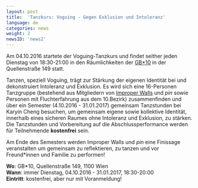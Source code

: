 ```yaml
---
layout: post
title:  'Tanzkurs: Voguing - Gegen Exklusion und Intoleranz'
language: de
categories: news
weight: 2
newsID: 'news2'
---
```


Am 04.10.2016 startete der Voguing-Tanzkurs und findet seither jeden Dienstag von 18:30-21:00 in den Räumlichkeiten der [GB*10](http://www.gbstern.at/10) in der Quellenstraße 149 statt.

Tanzen, speziell Voguing, trägt zur Stärkung der eigenen Identität bei und dekonstruiert Intoleranz und Exklusion. Es wird sich eine 16-Personen Tanzgruppe (bestehend aus Mitgliedern von [Improper Walls](http://www.improperwalls.com) und *pin* sowie Personen mit Fluchterfahrung aus dem 10.Bezirk) zusammenfinden und über ein Semester (4.10.2016 - 31.01.2017) gemeinsam Tanzstunden bei Karyin Cheng besuchen, um gemeinsam eigene sowie kollektive Identität, innerhalb eines sicheren Raumes ohne Intoleranz und Exklusion, zu stärken. Die Tanzstunden und Vorbereitung auf die Abschlussperformance werden für Teilnehmende **kostenfrei** sein.

Am Ende des Semesters werden Improper Walls und *pin* eine Finissage veranstalten um gemeinsam zu reflektieren, zu tanzen und vor Freund*innen und Familie zu performen!

**Wo**: GB*10, Quellenstraße 149, 1100 Wien  
**Wann**: immer Dienstag, 04.10.2016 - 31.01.2017, 18:30-20:00  
**Eintritt**: kostenfrei, aber nur mit Voranmeldung!
